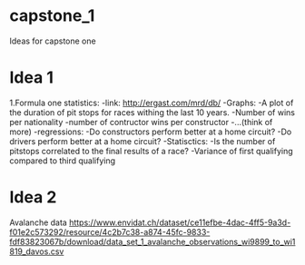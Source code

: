 # capstone_1
Ideas for capstone one
  
# Idea 1
  1.Formula one statistics:
    -link: http://ergast.com/mrd/db/
    -Graphs: 
            -A plot of the duration of pit stops for races withing the last 10 years.
            -Number of wins per nationality
            -number of contructor wins per constructor
            -...(think of more)
  -regressions: 
            -Do constructors perform better at a home circuit?
            -Do drivers perform better at a home circuit?
  -Statisctics: 
              -Is the number of pitstops correlated to the final results of a race?
              -Variance of first qualifying compared to third qualifying

# Idea 2
  Avalanche data
  https://www.envidat.ch/dataset/ce11efbe-4dac-4ff5-9a3d-f01e2c573292/resource/4c2b7c38-a874-45fc-9833-fdf83823067b/download/data_set_1_avalanche_observations_wi9899_to_wi1819_davos.csv
  
  
